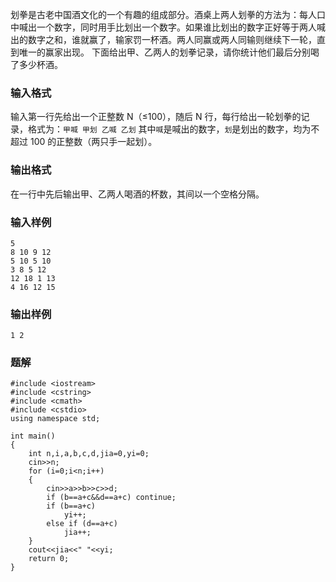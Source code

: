 划拳是古老中国酒文化的一个有趣的组成部分。酒桌上两人划拳的方法为：每人口中喊出一个数字，同时用手比划出一个数字。如果谁比划出的数字正好等于两人喊出的数字之和，谁就赢了，输家罚一杯酒。两人同赢或两人同输则继续下一轮，直到唯一的赢家出现。
下面给出甲、乙两人的划拳记录，请你统计他们最后分别喝了多少杯酒。
### 输入格式
输入第一行先给出一个正整数 N（≤100），随后 N 行，每行给出一轮划拳的记录，格式为：`甲喊 甲划 乙喊 乙划`
其中`喊`是喊出的数字，`划`是划出的数字，均为不超过 100 的正整数（两只手一起划）。
### 输出格式
在一行中先后输出甲、乙两人喝酒的杯数，其间以一个空格分隔。
### 输入样例
```
5
8 10 9 12
5 10 5 10
3 8 5 12
12 18 1 13
4 16 12 15
```
### 输出样例
```
1 2
```

### 题解
```
#include <iostream>
#include <cstring>
#include <cmath>
#include <cstdio>
using namespace std;

int main()
{
	int n,i,a,b,c,d,jia=0,yi=0;
	cin>>n;
	for (i=0;i<n;i++)
    {
        cin>>a>>b>>c>>d;
        if (b==a+c&&d==a+c) continue;
        if (b==a+c)
            yi++;
        else if (d==a+c)
            jia++;
    }
    cout<<jia<<" "<<yi;
	return 0;
}
```
